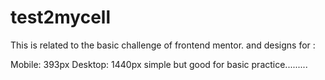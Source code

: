 # test2mycell
This is related to the basic challenge of frontend mentor. and designs for :

Mobile: 393px
Desktop: 1440px
simple but good for basic practice.........
